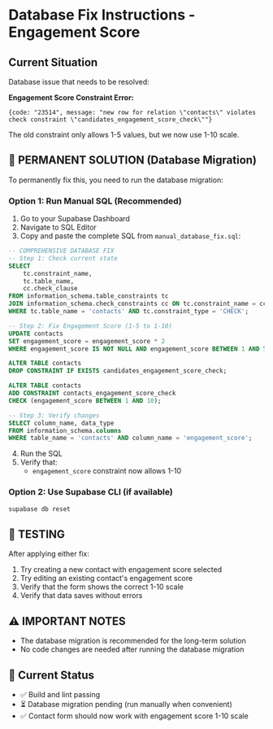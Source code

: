 # Database Fix Instructions - Engagement Score

## Current Situation
Database issue that needs to be resolved:

**Engagement Score Constraint Error:**
```
{code: "23514", message: "new row for relation \"contacts\" violates check constraint \"candidates_engagement_score_check\""}
```
The old constraint only allows 1-5 values, but we now use 1-10 scale.

## 🔧 PERMANENT SOLUTION (Database Migration)
To permanently fix this, you need to run the database migration:

### Option 1: Run Manual SQL (Recommended)
1. Go to your Supabase Dashboard
2. Navigate to SQL Editor
3. Copy and paste the complete SQL from `manual_database_fix.sql`:

```sql
-- COMPREHENSIVE DATABASE FIX
-- Step 1: Check current state
SELECT 
    tc.constraint_name, 
    tc.table_name, 
    cc.check_clause
FROM information_schema.table_constraints tc
JOIN information_schema.check_constraints cc ON tc.constraint_name = cc.constraint_name
WHERE tc.table_name = 'contacts' AND tc.constraint_type = 'CHECK';

-- Step 2: Fix Engagement Score (1-5 to 1-10)
UPDATE contacts 
SET engagement_score = engagement_score * 2 
WHERE engagement_score IS NOT NULL AND engagement_score BETWEEN 1 AND 5;

ALTER TABLE contacts 
DROP CONSTRAINT IF EXISTS candidates_engagement_score_check;

ALTER TABLE contacts 
ADD CONSTRAINT contacts_engagement_score_check 
CHECK (engagement_score BETWEEN 1 AND 10);

-- Step 3: Verify changes
SELECT column_name, data_type 
FROM information_schema.columns 
WHERE table_name = 'contacts' AND column_name = 'engagement_score';
```

4. Run the SQL
5. Verify that:
   - `engagement_score` constraint now allows 1-10

### Option 2: Use Supabase CLI (if available)
```bash
supabase db reset
```

## 🧪 TESTING
After applying either fix:
1. Try creating a new contact with engagement score selected
2. Try editing an existing contact's engagement score
3. Verify that the form shows the correct 1-10 scale
4. Verify that data saves without errors

## ⚠️ IMPORTANT NOTES
- The database migration is recommended for the long-term solution
- No code changes are needed after running the database migration

## 📝 Current Status
- ✅ Build and lint passing
- ⏳ Database migration pending (run manually when convenient)
- ✅ Contact form should now work with engagement score 1-10 scale